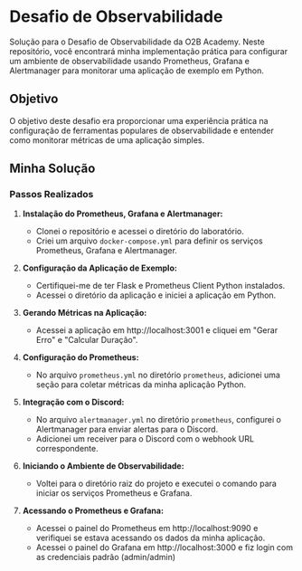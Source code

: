 # Desafio de Observabilidade 

Solução para o Desafio de Observabilidade da O2B Academy. Neste repositório, você encontrará minha implementação prática para configurar um ambiente de observabilidade usando Prometheus, Grafana e Alertmanager para monitorar uma aplicação de exemplo em Python.

## Objetivo

O objetivo deste desafio era proporcionar uma experiência prática na configuração de ferramentas populares de observabilidade e entender como monitorar métricas de uma aplicação simples.

## Minha Solução

### Passos Realizados

1. **Instalação do Prometheus, Grafana e Alertmanager:**
   - Clonei o repositório e acessei o diretório do laboratório.
   - Criei um arquivo `docker-compose.yml` para definir os serviços Prometheus, Grafana e Alertmanager.

2. **Configuração da Aplicação de Exemplo:**
   - Certifiquei-me de ter Flask e Prometheus Client Python instalados.
   - Acessei o diretório da aplicação e iniciei a aplicação em Python.

3. **Gerando Métricas na Aplicação:**
   - Acessei a aplicação em http://localhost:3001 e cliquei em "Gerar Erro" e "Calcular Duração".

4. **Configuração do Prometheus:**
   - No arquivo `prometheus.yml` no diretório `prometheus`, adicionei uma seção para coletar métricas da minha aplicação Python.

5. **Integração com o Discord:**
   - No arquivo `alertmanager.yml` no diretório `prometheus`, configurei o Alertmanager para enviar alertas para o Discord.
   - Adicionei um receiver para o Discord com o webhook URL correspondente.

6. **Iniciando o Ambiente de Observabilidade:**
   - Voltei para o diretório raiz do projeto e executei o comando para iniciar os serviços Prometheus e Grafana.

7. **Acessando o Prometheus e Grafana:**
   - Acessei o painel do Prometheus em http://localhost:9090 e verifiquei se estava acessando os dados da minha aplicação.
   - Acessei o painel do Grafana em http://localhost:3000 e fiz login com as credenciais padrão (admin/admin)


